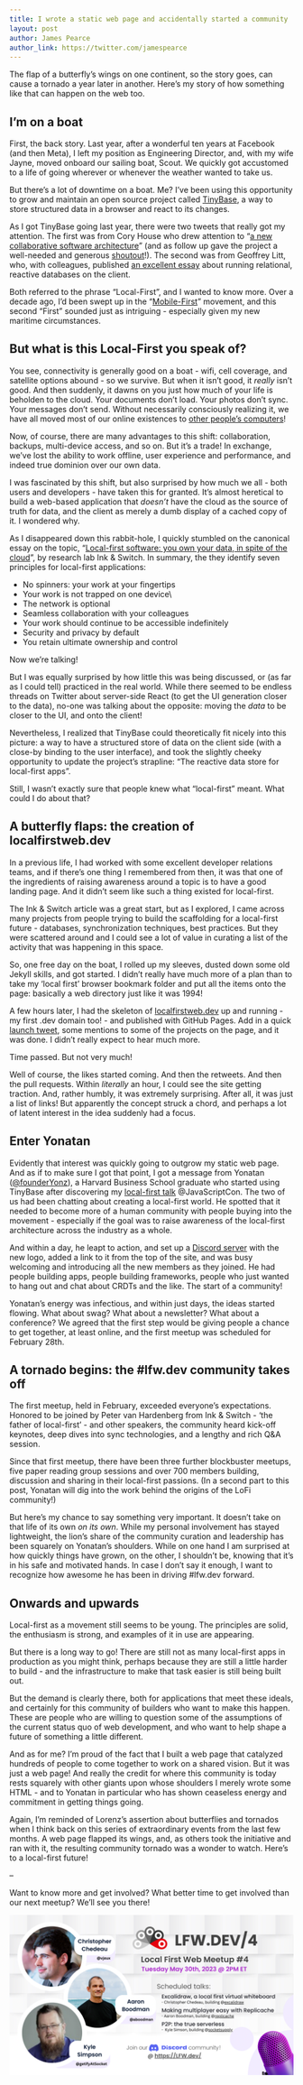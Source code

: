 ```yaml
---
title: I wrote a static web page and accidentally started a community
layout: post
author: James Pearce
author_link: https://twitter.com/jamespearce
---
```


The flap of a butterfly’s wings on one continent, so the story goes, can cause a
tornado a year later in another. Here’s my story of how something like that can
happen on the web too.

## I’m on a boat

First, the back story. Last year, after a wonderful ten years at Facebook (and
then Meta), I left my position as Engineering Director, and, with my wife
Jayne, moved onboard our sailing boat, Scout. We quickly got accustomed to a
life of going wherever or whenever the weather wanted to take us.

But there’s a lot of downtime on a boat. Me? I’ve been using this opportunity to
grow and maintain an open source project called
[TinyBase](https://tinybase.org/), a way to store structured data in a browser
and react to its changes.

As I got TinyBase going last year, there were two tweets that really got my
attention. The first was from Cory House who drew attention to “[a new
collaborative software
architecture](https://twitter.com/housecor/status/1492203985335373825)” (and as
follow up gave the project a well-needed and generous
[shoutout](https://twitter.com/housecor/status/1492859757941637126)!). The
second was from Geoffrey Litt, who, with colleagues, published [an excellent
essay](https://twitter.com/geoffreylitt/status/1499083601387864069) about
running relational, reactive databases on the client.

Both referred to the phrase “Local-First”, and I wanted to know more. Over a
decade ago, I’d been swept up in the
“[Mobile-First](https://www.lukew.com/resources/mobile_first.asp)” movement, and
this second “First” sounded just as intriguing - especially given my new
maritime circumstances.

## But what is this Local-First you speak of?

You see, connectivity is generally good on a boat - wifi, cell coverage, and
satellite options abound - so we survive. But when it isn’t good, it _really_
isn’t good. And then suddenly, it dawns on you just how much of your life is
beholden to the cloud. Your documents don’t load. Your photos don’t sync. Your
messages don’t send. Without necessarily consciously realizing it, we have all
moved most of our online existences to [other people’s
computers](https://www.chriswatterston.com/article/success-of-my-there-is-no-cloud-sticker)!

Now, of course, there are many advantages to this shift: collaboration, backups,
multi-device access, and so on. But it’s a trade! In exchange, we’ve lost the
ability to work offline, user experience and performance, and indeed true
dominion over our own data.

I was fascinated by this shift, but also surprised by how much we all - both
users and developers - have taken this for granted. It’s almost heretical to
build a web-based application that _doesn’t_ have the cloud as the source of truth
for data, and the client as merely a dumb display of a cached copy of it. I
wondered why.

As I disappeared down this rabbit-hole, I quickly stumbled on the canonical
essay on the topic, “[Local-first software: you own your data, in spite of the
cloud](https://www.inkandswitch.com/local-first/)”, by research lab Ink &
Switch. In summary, the they identify seven principles for local-first
applications:

- No spinners: your work at your fingertips
- Your work is not trapped on one device\
- The network is optional
- Seamless collaboration with your colleagues
- Your work should continue to be accessible indefinitely
- Security and privacy by default
- You retain ultimate ownership and control

Now we’re talking!

But I was equally surprised by how little this was being discussed, or (as far
as I could tell) practiced in the real world. While there seemed to be endless
threads on Twitter about server-side React (to get the UI generation closer to
the data), no-one was talking about the opposite: moving the _data_ to be closer
to the UI, and onto the client!

Nevertheless, I realized that TinyBase could theoretically fit nicely into this
picture: a way to have a structured store of data on the client side (with a
close-by binding to the user interface), and took the slightly cheeky
opportunity to update the project’s strapline: “The reactive data store for
local-first apps”.

Still, I wasn’t exactly sure that people knew what “local-first” meant. What
could I do about that?

## A butterfly flaps: the creation of localfirstweb.dev

In a previous life, I had worked with some excellent developer relations teams,
and if there’s one thing I remembered from then, it was that one of the
ingredients of raising awareness around a topic is to have a good landing page.
And it didn’t seem like such a thing existed for local-first.

The Ink & Switch article was a great start, but as I explored, I came across
many projects from people trying to build the scaffolding for a local-first
future - databases, synchronization techniques, best practices. But they were
scattered around and I could see a lot of value in curating a list of the
activity that was happening in this space.

So, one free day on the boat, I rolled up my sleeves, dusted down some old
Jekyll skills, and got started. I didn’t really have much more of a plan than to
take my ‘local first’ browser bookmark folder and put all the items onto the
page: basically a web directory just like it was 1994!

A few hours later, I had the skeleton of
[localfirstweb.dev](https://localfirstweb.dev/) up and running - my first .dev
domain too! - and published with GitHub Pages. Add in a quick [launch
tweet](https://twitter.com/jamespearce/status/1623773053447729152), some
mentions to some of the projects on the page, and it was done. I didn’t really
expect to hear much more.

Time passed. But not very much!

Well of course, the likes started coming. And then the retweets. And then the
pull requests. Within _literally_ an hour, I could see the site getting
traction. And, rather humbly, it was extremely surprising. After all, it was
just a list of links! But apparently the concept struck a chord, and perhaps a
lot of latent interest in the idea suddenly had a focus.

## Enter Yonatan

Evidently that interest was quickly going to outgrow my static web page. And as
if to make sure I got that point, I got a message from Yonatan
([@founderYonz](https://twitter.com/founderYonz)), a Harvard Business School
graduate who started using TinyBase after discovering my [local-first
talk](https://tripleodeon.com/2022/11/closing-the-gap-between-your-users-and-their-data)
@JavaScriptCon. The two of us had been chatting about creating a local-first
world. He spotted that it needed to become more of a human community with people
buying into the movement - especially if the goal was to raise awareness of the
local-first architecture across the industry as a whole.

And within a day, he leapt to action, and set up a [Discord
server](https://discord.gg/lfwdev) with the new logo, added a link to it from
the top of the site, and was busy welcoming and introducing all the new members
as they joined. He had people building apps, people building frameworks, people
who just wanted to hang out and chat about CRDTs and the like. The start of a
community!

Yonatan’s energy was infectious, and within just days, the ideas started
flowing. What about swag? What about a newsletter? What about a conference? We
agreed that the first step would be giving people a chance to get together, at
least online, and the first meetup was scheduled for February 28th.

## A tornado begins: the #lfw.dev community takes off

The first meetup, held in February, exceeded everyone’s expectations. Honored to
be joined by Peter van Hardenberg from Ink & Switch - ‘the father of
local-first’ - and other speakers, the community heard kick-off keynotes, deep
dives into sync technologies, and a lengthy and rich Q&A session.

Since that first meetup, there have been three further blockbuster meetups, five
paper reading group sessions and over 700 members building, discussion and
sharing in their local-first passions. (In a second part to this post, Yonatan
will dig into the work behind the origins of the LoFi community!)

But here’s my chance to say something very important. It doesn’t take on that
life of its own _on its own_. While my personal involvement has stayed
lightweight, the lion’s share of the community curation and leadership has been
squarely on Yonatan’s shoulders. While on one hand I am surprised at how quickly
things have grown, on the other, I shouldn’t be, knowing that it’s in his safe
and motivated hands. In case I don’t say it enough, I want to recognize how
awesome he has been in driving #lfw.dev forward.

## Onwards and upwards

Local-first as a movement still seems to be young. The
principles are solid, the enthusiasm is strong, and examples of it in use are
appearing.

But there is a long way to go! There are still not as many local-first apps in
production as you might think, perhaps because they are still a little harder to
build - and the infrastructure to make that task easier is still being built
out.

But the demand is clearly there, both for applications that meet these ideals,
and certainly for this community of builders who want to make this happen. These
are people who are willing to question some of the assumptions of the current
status quo of web development, and who want to help shape a future of something
a little different.

And as for me? I’m proud of the fact that I built a web page that catalyzed
hundreds of people to come together to work on a shared vision. But it was just
a web page! And really the credit for where this community is today rests
squarely with other giants upon whose shoulders I merely wrote some HTML - and
to Yonatan in particular who has shown ceaseless energy and commitment in
getting things going.

Again, I’m reminded of Lorenz’s assertion about butterflies and tornados when I
think back on this series of extraordinary events from the last few months. A
web page flapped its wings, and, as others took the initiative and ran with it,
the resulting community tornado was a wonder to watch. Here’s to a local-first
future!

–

Want to know more and get involved? What better time to get involved than our
next meetup? We’ll see you there!

<a href="https://discord.gg/cVYugNvT?event=1102927548079423518"
    target="_blank"><img class="feature" src="/assets/images/meetup4.png" />
</a>
